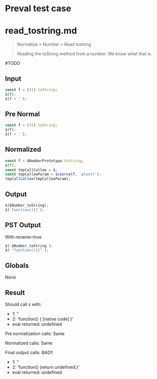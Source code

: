 # Preval test case

# read_tostring.md

> Normalize > Number > Read tostring
>
> Reading the toString method from a number. We know what that is.

#TODO

## Input

`````js filename=intro
const f = (31).toString;
$(f);
$(f + '');
`````

## Pre Normal


`````js filename=intro
const f = (31).toString;
$(f);
$(f + ``);
`````

## Normalized


`````js filename=intro
const f = $NumberPrototype.toString;
$(f);
const tmpCallCallee = $;
const tmpCalleeParam = $coerce(f, `plustr`);
tmpCallCallee(tmpCalleeParam);
`````

## Output


`````js filename=intro
$($Number_toString);
$(`function(){}`);
`````

## PST Output

With rename=true

`````js filename=intro
$( $Number_toString );
$( "function(){}" );
`````

## Globals

None

## Result

Should call `$` with:
 - 1: '<function>'
 - 2: 'function() { [native code] }'
 - eval returned: undefined

Pre normalization calls: Same

Normalized calls: Same

Final output calls: BAD!!
 - 1: '<function>'
 - 2: 'function() {return undefined;}'
 - eval returned: undefined
